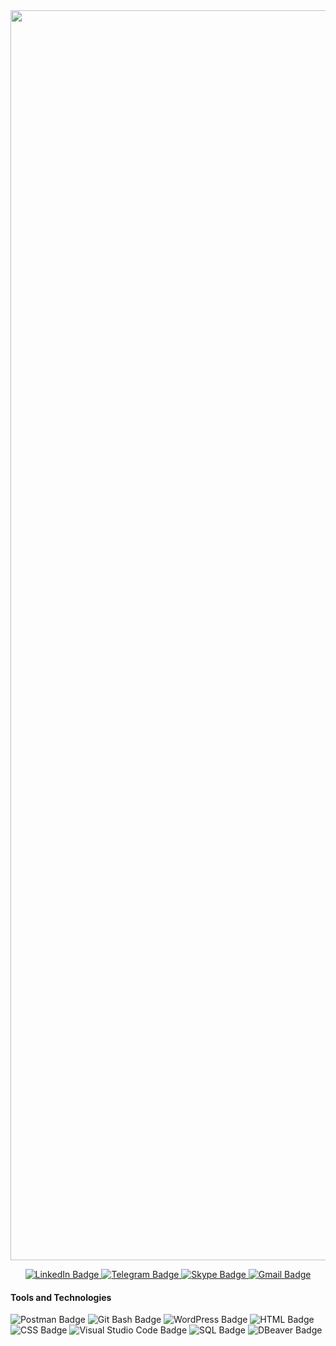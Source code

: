      
<div id="header" align="center">
<img src="https://document-export.canva.com/1gxPE/DAFGUF1gxPE/9/thumbnail/0001.png?X-Amz-Algorithm=AWS4-HMAC-SHA256&X-Amz-Credential=AKIAQYCGKMUHWDTJW6UD%2F20220713%2Fus-east-1%2Fs3%2Faws4_request&X-Amz-Date=20220713T053734Z&X-Amz-Expires=46653&X-Amz-Signature=8edeace3099cbeb9fd90acf0ca66078b3afd1c143f76e18b06446211b1f886f3&X-Amz-SignedHeaders=host&response-expires=Wed%2C%2013%20Jul%202022%2018%3A35%3A07%20GMT" width="2000"/>
  
 <p></p>


 <div id="contact" align="center">
 
 <a href="https://www.linkedin.com/in/lena-tsiuper/">
 <img src="https://img.shields.io/badge/LinkedIn-black?style=for-the-badge&logo=linkedin&logoColor=white" alt="LinkedIn Badge"/>
 </a>
  
 <a href="https://t.me/lenatsiuper">
 <img src="https://img.shields.io/badge/Telegram-black?style=for-the-badge&logo=telegram&logoColor=white" alt="Telegram Badge"/>
 </a> 

  
 <a href="https://join.skype.com/invite/A0LoYUYN75Bk">
 <img src="https://img.shields.io/badge/Skype-black?style=for-the-badge&logo=skype&logoColor=white" alt="Skype Badge"/>
 </a>
  
<a href= "mailto:ltsiuper@gmail.com">
<img src="https://img.shields.io/badge/Gmail-black?style=for-the-badge&logo=gmail&logoColor=white" alt="Gmail Badge"/> </a>
</div>

<div id="badges" align="left">
<h4> Tools and Technologies </h4>
</div>

<div id="tools"align="left"> 
<img src="https://img.shields.io/badge/Postman-purple?style=for-the-badge&logo=postman&logoColor=white" alt="Postman Badge"/>
<img src="https://img.shields.io/badge/Git Bash-gray?style=for-the-badge&logo=Git Bashs&logoColor=white" alt="Git Bash Badge"/>
<img src="https://img.shields.io/badge/WordPress-black?style=for-the-badge&logo=WordPress&logoColor=white" alt="WordPress Badge"/>
<img src="https://img.shields.io/badge/HTML-purple?style=for-the-badge&logo=HTML&logoColor=white" alt="HTML Badge"/>
<img src="https://img.shields.io/badge/CSS-gray?style=for-the-badge&logo=CSS&logoColor=white" alt="CSS Badge"/>
<img src="https://img.shields.io/badge/Visual Studio Code-black?style=for-the-badge&logo=Visual Studio Code&logoColor=white" alt="Visual Studio Code Badge"/>
<img src="https://img.shields.io/badge/SQL-purple?style=for-the-badge&logo=SQL&logoColor=white" alt="SQL Badge"/>
<img src="https://img.shields.io/badge/DBeaver-gray?style=for-the-badge&logo=DBeaver&logoColor=white" alt="DBeaver Badge"/>

</div>

